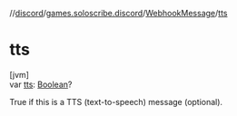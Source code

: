 //[discord](../../../index.md)/[games.soloscribe.discord](../index.md)/[WebhookMessage](index.md)/[tts](tts.md)

# tts

[jvm]\
var [tts](tts.md): [Boolean](https://kotlinlang.org/api/latest/jvm/stdlib/kotlin-stdlib/kotlin/-boolean/index.html)?

True if this is a TTS (text-to-speech) message (optional).
